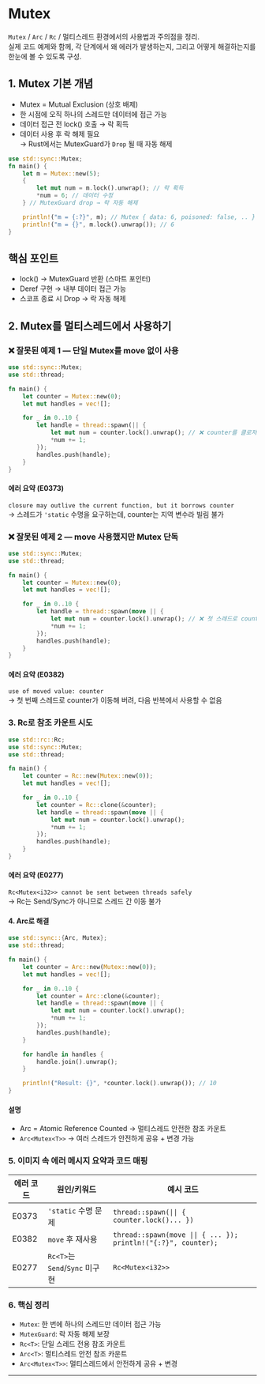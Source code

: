 # Mutex
`Mutex` / `Arc` / `Rc` / 멀티스레드 환경에서의 사용법과 주의점을 정리.  
실제 코드 예제와 함께, 각 단계에서 왜 에러가 발생하는지, 그리고 어떻게 해결하는지를 한눈에 볼 수 있도록 구성.

## 1. Mutex 기본 개념
- Mutex = Mutual Exclusion (상호 배제)
- 한 시점에 오직 하나의 스레드만 데이터에 접근 가능
- 데이터 접근 전 lock() 호출 → 락 획득
- 데이터 사용 후 락 해제 필요  
    → Rust에서는 MutexGuard가 `Drop` 될 때 자동 해제

```rust
use std::sync::Mutex;
fn main() {
    let m = Mutex::new(5);
    {
        let mut num = m.lock().unwrap(); // 락 획득
        *num = 6; // 데이터 수정
    } // MutexGuard drop → 락 자동 해제

    println!("m = {:?}", m); // Mutex { data: 6, poisoned: false, .. }
    println!("m = {}", m.lock().unwrap()); // 6
}
```

## 핵심 포인트
- lock() → MutexGuard 반환 (스마트 포인터)
- Deref 구현 → 내부 데이터 접근 가능
- 스코프 종료 시 Drop → 락 자동 해제

## 2. Mutex를 멀티스레드에서 사용하기
### ❌ 잘못된 예제 1 — 단일 Mutex를 move 없이 사용
```rust
use std::sync::Mutex;
use std::thread;

fn main() {
    let counter = Mutex::new(0);
    let mut handles = vec![];

    for _ in 0..10 {
        let handle = thread::spawn(|| {
            let mut num = counter.lock().unwrap(); // ❌ counter를 클로저에서 캡처 불가
            *num += 1;
        });
        handles.push(handle);
    }
}
```

#### 에러 요약 (E0373)
`closure may outlive the current function, but it borrows counter`  
    → 스레드가 `'static` 수명을 요구하는데, counter는 지역 변수라 빌림 불가

### ❌ 잘못된 예제 2 — move 사용했지만 Mutex 단독
```rust
use std::sync::Mutex;
use std::thread;

fn main() {
    let counter = Mutex::new(0);
    let mut handles = vec![];

    for _ in 0..10 {
        let handle = thread::spawn(move || {
            let mut num = counter.lock().unwrap(); // ❌ 첫 스레드로 counter 소유권 이동
            *num += 1;
        });
        handles.push(handle);
    }
}
```

#### 에러 요약 (E0382)
`use of moved value: counter`   
    → 첫 번째 스레드로 counter가 이동해 버려, 다음 반복에서 사용할 수 없음


### 3. Rc<T>로 참조 카운트 시도
```rust
use std::rc::Rc;
use std::sync::Mutex;
use std::thread;

fn main() {
    let counter = Rc::new(Mutex::new(0));
    let mut handles = vec![];

    for _ in 0..10 {
        let counter = Rc::clone(&counter);
        let handle = thread::spawn(move || {
            let mut num = counter.lock().unwrap();
            *num += 1;
        });
        handles.push(handle);
    }
}
```

#### 에러 요약 (E0277)
`Rc<Mutex<i32>> cannot be sent between threads safely`    
    → Rc는 Send/Sync가 아니므로 스레드 간 이동 불가


#### 4. Arc<T>로 해결
```rust
use std::sync::{Arc, Mutex};
use std::thread;

fn main() {
    let counter = Arc::new(Mutex::new(0));
    let mut handles = vec![];

    for _ in 0..10 {
        let counter = Arc::clone(&counter);
        let handle = thread::spawn(move || {
            let mut num = counter.lock().unwrap();
            *num += 1;
        });
        handles.push(handle);
    }

    for handle in handles {
        handle.join().unwrap();
    }

    println!("Result: {}", *counter.lock().unwrap()); // 10
}
```
#### 설명
- Arc = Atomic Reference Counted → 멀티스레드 안전한 참조 카운트
- `Arc<Mutex<T>>` → 여러 스레드가 안전하게 공유 + 변경 가능

### 5. 이미지 속 에러 메시지 요약과 코드 매핑
| 에러 코드 | 원인/키워드       | 예시 코드 |
|-----------|------------------|-----------|
| E0373     | `'static` 수명 문제 | `thread::spawn(\|\| { counter.lock()... })` |
| E0382     | `move` 후 재사용     | `thread::spawn(move \|\| { ... }); println!("{:?}", counter);` |
| E0277     | `Rc<T>`는 `Send`/`Sync` 미구현 | `Rc<Mutex<i32>>` |


### 6. 핵심 정리
- `Mutex`: 한 번에 하나의 스레드만 데이터 접근 가능
- `MutexGuard`: 락 자동 해제 보장
- `Rc<T>`: 단일 스레드 전용 참조 카운트
- `Arc<T>`: 멀티스레드 안전 참조 카운트
- `Arc<Mutex<T>>`: 멀티스레드에서 안전하게 공유 + 변경

---

